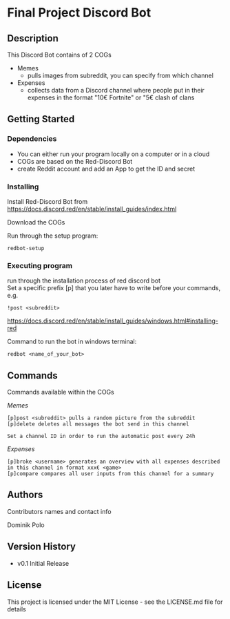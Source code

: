 # Final Project Discord Bot



## Description

This Discord Bot contains of 2 COGs

- Memes
  - pulls images from subreddit, you can specify from which channel
- Expenses
  - collects data from a Discord channel where people put in their expenses in the format "10€ Fortnite" or "5€ clash of clans


## Getting Started

### Dependencies

- You can either run your program locally on a computer or in a cloud
- COGs are based on the Red-Discord Bot
- create Reddit account and add an App to get the ID and secret


### Installing

Install Red-Discord Bot from https://docs.discord.red/en/stable/install_guides/index.html

Download the COGs

Run through the setup program:
```
redbot-setup
```

### Executing program

run through the installation process of red discord bot <br>
Set a specific prefix [p] that you later have to write before your commands, e.g. 
```
!post <subreddit>
```
https://docs.discord.red/en/stable/install_guides/windows.html#installing-red

Command to run the bot in windows terminal:
```
redbot <name_of_your_bot>
```

## Commands

Commands available within the COGs

*Memes*

```
[p]post <subreddit> pulls a random picture from the subreddit
[p]delete deletes all messages the bot send in this channel

Set a channel ID in order to run the automatic post every 24h
```

*Expenses*

```
[p]broke <username> generates an overview with all expenses described in this channel in format xxx€ <game>
[p]compare compares all user inputs from this channel for a summary
```

## Authors

Contributors names and contact info

Dominik Polo

## Version History

* v0.1 Initial Release

## License

This project is licensed under the MIT License - see the LICENSE.md file for details
